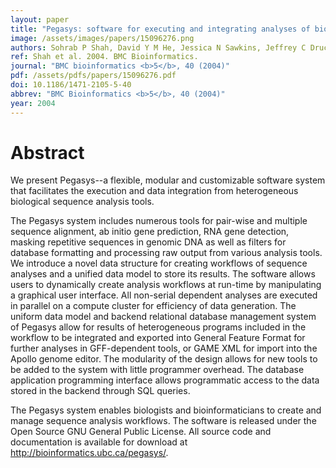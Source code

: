 ```yaml
---
layout: paper
title: "Pegasys: software for executing and integrating analyses of biological sequences."
image: /assets/images/papers/15096276.png
authors: Sohrab P Shah, David Y M He, Jessica N Sawkins, Jeffrey C Druce, Gerald Quon, Drew Lett, Grace X Y Zheng, Tao Xu, B F Francis Ouellette
ref: Shah et al. 2004. BMC Bioinformatics.
journal: "BMC bioinformatics <b>5</b>, 40 (2004)"
pdf: /assets/pdfs/papers/15096276.pdf
doi: 10.1186/1471-2105-5-40
abbrev: "BMC Bioinformatics <b>5</b>, 40 (2004)"
year: 2004
---
```


<div data-badge-popover="right" data-badge-type="medium-donut" data-doi="10.1186/1471-2105-5-40" data-hide-no-mentions="true" class="altmetric-embed"></div>

# Abstract

We present Pegasys--a flexible, modular and customizable software system that facilitates the execution and data integration from heterogeneous biological sequence analysis tools.

The Pegasys system includes numerous tools for pair-wise and multiple sequence alignment, ab initio gene prediction, RNA gene detection, masking repetitive sequences in genomic DNA as well as filters for database formatting and processing raw output from various analysis tools. We introduce a novel data structure for creating workflows of sequence analyses and a unified data model to store its results. The software allows users to dynamically create analysis workflows at run-time by manipulating a graphical user interface. All non-serial dependent analyses are executed in parallel on a compute cluster for efficiency of data generation. The uniform data model and backend relational database management system of Pegasys allow for results of heterogeneous programs included in the workflow to be integrated and exported into General Feature Format for further analyses in GFF-dependent tools, or GAME XML for import into the Apollo genome editor. The modularity of the design allows for new tools to be added to the system with little programmer overhead. The database application programming interface allows programmatic access to the data stored in the backend through SQL queries.

The Pegasys system enables biologists and bioinformaticians to create and manage sequence analysis workflows. The software is released under the Open Source GNU General Public License. All source code and documentation is available for download at http://bioinformatics.ubc.ca/pegasys/.

